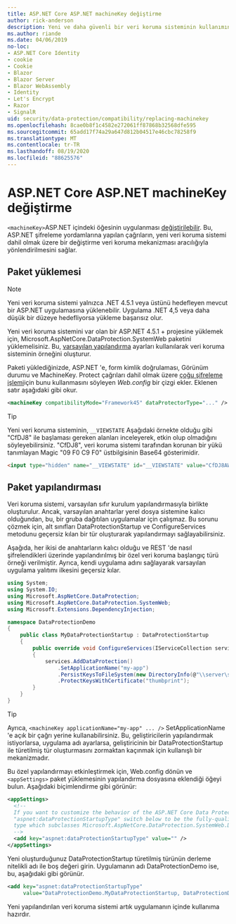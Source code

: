 ```yaml
---
title: ASP.NET Core ASP.NET machineKey değiştirme
author: rick-anderson
description: Yeni ve daha güvenli bir veri koruma sisteminin kullanımına izin vermek için ASP.NET içindeki machineKey nasıl değiştirileceğini öğrenin.
ms.author: riande
ms.date: 04/06/2019
no-loc:
- ASP.NET Core Identity
- cookie
- Cookie
- Blazor
- Blazor Server
- Blazor WebAssembly
- Identity
- Let's Encrypt
- Razor
- SignalR
uid: security/data-protection/compatibility/replacing-machinekey
ms.openlocfilehash: 8cae0b8f1c4582e272061ff87868b32568dfe595
ms.sourcegitcommit: 65add17f74a29a647d812b04517e46cbc78258f9
ms.translationtype: MT
ms.contentlocale: tr-TR
ms.lasthandoff: 08/19/2020
ms.locfileid: "88625576"
---
```

# <a name="replace-the-aspnet-machinekey-in-aspnet-core"></a>ASP.NET Core ASP.NET machineKey değiştirme

<a name="compatibility-replacing-machinekey"></a>

`<machineKey>`ASP.NET içindeki öğesinin uygulanması [değiştirilebilir](https://blogs.msdn.microsoft.com/webdev/2012/10/23/cryptographic-improvements-in-asp-net-4-5-pt-2/). Bu, ASP.NET şifreleme yordamlarına yapılan çağrıların, yeni veri koruma sistemi dahil olmak üzere bir değiştirme veri koruma mekanizması aracılığıyla yönlendirilmesini sağlar.

## <a name="package-installation"></a>Paket yüklemesi

> [!NOTE]
> Yeni veri koruma sistemi yalnızca .NET 4.5.1 veya üstünü hedefleyen mevcut bir ASP.NET uygulamasına yüklenebilir. Uygulama .NET 4,5 veya daha düşük bir düzeye hedefliyorsa yükleme başarısız olur.

Yeni veri koruma sistemini var olan bir ASP.NET 4.5.1 + projesine yüklemek için, Microsoft.AspNetCore.DataProtection.SystemWeb paketini yüklemelisiniz. Bu, [varsayılan yapılandırma](xref:security/data-protection/configuration/default-settings) ayarları kullanılarak veri koruma sisteminin örneğini oluşturur.

Paketi yüklediğinizde, ASP.NET 'e, form kimlik doğrulaması, Görünüm durumu ve MachineKey. Protect çağrıları dahil olmak üzere [çoğu şifreleme işlemi](https://blogs.msdn.microsoft.com/webdev/2012/10/23/cryptographic-improvements-in-asp-net-4-5-pt-2/)için bunu kullanmasını söyleyen *Web.config* bir çizgi ekler. Eklenen satır aşağıdaki gibi okur.

```xml
<machineKey compatibilityMode="Framework45" dataProtectorType="..." />
```

>[!TIP]
> Yeni veri koruma sisteminin, `__VIEWSTATE` Aşağıdaki örnekte olduğu gibi "CfDJ8" ile başlaması gereken alanları inceleyerek, etkin olup olmadığını söyleyebilirsiniz. "CfDJ8", veri koruma sistemi tarafından korunan bir yükü tanımlayan Magic "09 F0 C9 F0" üstbilgisinin Base64 gösterimidir.

```html
<input type="hidden" name="__VIEWSTATE" id="__VIEWSTATE" value="CfDJ8AWPr2EQPTBGs3L2GCZOpk...">
```

## <a name="package-configuration"></a>Paket yapılandırması

Veri koruma sistemi, varsayılan sıfır kurulum yapılandırmasıyla birlikte oluşturulur. Ancak, varsayılan anahtarlar yerel dosya sistemine kalıcı olduğundan, bu, bir gruba dağıtılan uygulamalar için çalışmaz. Bu sorunu çözmek için, alt sınıfları DataProtectionStartup ve ConfigureServices metodunu geçersiz kılan bir tür oluşturarak yapılandırmayı sağlayabilirsiniz.

Aşağıda, her ikisi de anahtarların kalıcı olduğu ve REST 'de nasıl şifrelendikleri üzerinde yapılandırılmış bir özel veri koruma başlangıç türü örneği verilmiştir. Ayrıca, kendi uygulama adını sağlayarak varsayılan uygulama yalıtımı ilkesini geçersiz kılar.

```csharp
using System;
using System.IO;
using Microsoft.AspNetCore.DataProtection;
using Microsoft.AspNetCore.DataProtection.SystemWeb;
using Microsoft.Extensions.DependencyInjection;

namespace DataProtectionDemo
{
    public class MyDataProtectionStartup : DataProtectionStartup
    {
        public override void ConfigureServices(IServiceCollection services)
        {
            services.AddDataProtection()
                .SetApplicationName("my-app")
                .PersistKeysToFileSystem(new DirectoryInfo(@"\\server\share\myapp-keys\"))
                .ProtectKeysWithCertificate("thumbprint");
        }
    }
}
```

>[!TIP]
> Ayrıca, `<machineKey applicationName="my-app" ... />` SetApplicationName 'e açık bir çağrı yerine kullanabilirsiniz. Bu, geliştiricilerin yapılandırmak istiyorlarsa, uygulama adı ayarlarsa, geliştiricinin bir DataProtectionStartup ile türetilmiş tür oluşturmasını zormaktan kaçınmak için kullanışlı bir mekanizmadır.

Bu özel yapılandırmayı etkinleştirmek için, Web.config dönün ve `<appSettings>` paket yüklemesinin yapılandırma dosyasına eklendiği öğeyi bulun. Aşağıdaki biçimlendirme gibi görünür:

```xml
<appSettings>
  <!--
  If you want to customize the behavior of the ASP.NET Core Data Protection stack, set the
  "aspnet:dataProtectionStartupType" switch below to be the fully-qualified name of a
  type which subclasses Microsoft.AspNetCore.DataProtection.SystemWeb.DataProtectionStartup.
  -->
  <add key="aspnet:dataProtectionStartupType" value="" />
</appSettings>
```

Yeni oluşturduğunuz DataProtectionStartup türetilmiş türünün derleme nitelikli adı ile boş değeri girin. Uygulamanın adı DataProtectionDemo ise, bu, aşağıdaki gibi görünür.

```xml
<add key="aspnet:dataProtectionStartupType"
     value="DataProtectionDemo.MyDataProtectionStartup, DataProtectionDemo" />
```

Yeni yapılandırılan veri koruma sistemi artık uygulamanın içinde kullanıma hazırdır.
